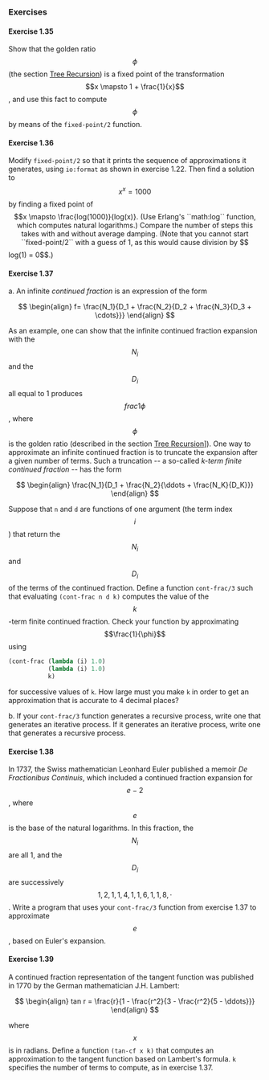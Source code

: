 ### Exercises

#### Exercise 1.35

Show that the golden ratio $$\phi$$ (the section [Tree Recursion]()) is a fixed point of the transformation $$x \mapsto 1 + \frac{1}{x}$$, and use this fact to compute $$\phi$$ by means of the ``fixed-point/2`` function.

#### Exercise 1.36

Modify ``fixed-point/2`` so that it prints the sequence of approximations it generates, using ``io:format`` as shown in exercise 1.22. Then find a solution to $$x^x = 1000$$ by finding a fixed point of $$x \mapsto \frac{log(1000)}{log(x)}. (Use Erlang's ``math:log`` function, which computes natural logarithms.) Compare the number of steps this takes with and without average damping. (Note that you cannot start ``fixed-point/2`` with a guess of 1, as this would cause division by $$log(1) = 0$$.)

#### Exercise 1.37

a. An infinite *continued fraction* is an expression of the form

$$
\begin{align}
f= \frac{N_1}{D_1 + \frac{N_2}{D_2 + \frac{N_3}{D_3 + \cdots}}}
\end{align}
$$

As an example, one can show that the infinite continued fraction expansion with the $$N_i$$ and the $$D_i$$ all equal to 1 produces $$frac{1}{\phi}$$, where $$\phi$$ is the golden ratio (described in the section [Tree Recursion]()]). One way to approximate an infinite continued fraction is to truncate the expansion after a given number of terms. Such a truncation -- a so-called *k-term finite continued fraction* -- has the form

$$
\begin{align}
\frac{N_1}{D_1 + \frac{N_2}{\ddots + \frac{N_K}{D_K}}}
\end{align}
$$

Suppose that ``n`` and ``d`` are functions of one argument (the term index $$i$$) that return the $$N_i$$ and $$D_i$$ of the terms of the continued fraction. Define a function ``cont-frac/3`` such that evaluating ``(cont-frac n d k)`` computes the value of the $$k$$-term finite continued fraction. Check your function by approximating $$\frac{1}{\phi}$$ using

```lisp
(cont-frac (lambda (i) 1.0)
           (lambda (i) 1.0)
           k)
```

for successive values of ``k``. How large must you make ``k`` in order to get an approximation that is accurate to 4 decimal places?

b. If your ``cont-frac/3`` function generates a recursive process, write one that generates an iterative process. If it generates an iterative process, write one that generates a recursive process.

#### Exercise 1.38

In 1737, the Swiss mathematician Leonhard Euler published a memoir *De Fractionibus Continuis*, which included a continued fraction expansion for $$e - 2$$, where $$e$$ is the base of the natural logarithms. In this fraction, the $$N_i$$ are all 1, and the $$D_i$$ are successively $$1, 2, 1, 1, 4, 1, 1, 6, 1, 1, 8, \cdot $$. Write a program that uses your ``cont-frac/3`` function from exercise 1.37 to approximate $$e$$, based on Euler's expansion.

#### Exercise 1.39

A continued fraction representation of the tangent function was published in 1770 by the German mathematician J.H. Lambert:

$$
\begin{align}
tan r = \frac{r}{1 - \frac{r^2}{3 - \frac{r^2}{5 - \ddots}}}
\end{align}
$$

where $$x$$ is in radians. Define a function ``(tan-cf x k)`` that computes an approximation to the tangent function based on Lambert's formula. ``k`` specifies the number of terms to compute, as in exercise 1.37.
